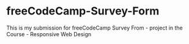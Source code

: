 # freeCodeCamp-Survey-Form
This is my submission for freeCodeCamp Survey From - project in the Course - Responsive Web Design
